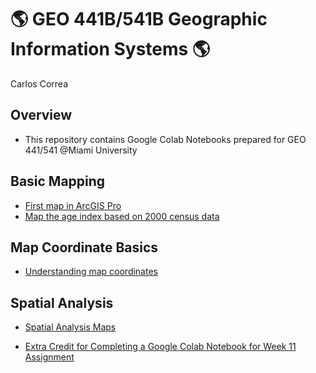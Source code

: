 # :earth_americas: GEO 441B/541B Geographic Information Systems :earth_americas:

Carlos Correa

## Overview
- This repository contains Google Colab Notebooks prepared for GEO 441/541 @Miami University

## Basic Mapping

- [First map in ArcGIS Pro](https://github.com/CarlostheCorrea/gis-project-portfolio-geo441-541b/blob/main/basic-mapping%20/first-arcgis-mapping.ipynb)
- [Map the age index based on 2000 census data](https://github.com/CarlostheCorrea/gis-project-portfolio-geo441-541b/blob/main/basic-mapping%20/week_05_assignment_template.ipynb)

## Map Coordinate Basics

- [Understanding map coordinates](https://github.com/CarlostheCorrea/gis-project-portfolio-geo441-541b/blob/main/map-coordinate-basics/cGEO441b_in_class_exercise_lat_lon_calc.ipynb)

## Spatial Analysis

- [Spatial Analysis Maps](https://github.com/CarlostheCorrea/gis-project-portfolio-geo441-541b/blob/main/spatial-analysis/Copy_of_week_10_assignment_template.ipynb)

- [Extra Credit for Completing a Google Colab Notebook for Week 11 Assignment](https://github.com/CarlostheCorrea/gis-project-portfolio-geo441-541b/blob/main/spatial-analysis/Copy_of_week_10_assignment_template.ipynb)

